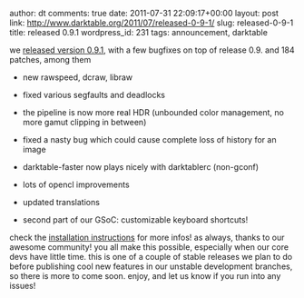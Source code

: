 author: dt
comments: true
date: 2011-07-31 22:09:17+00:00
layout: post
link: http://www.darktable.org/2011/07/released-0-9-1/
slug: released-0-9-1
title: released 0.9.1
wordpress_id: 231
tags: announcement, darktable

we [released version 0.9.1](http://sourceforge.net/projects/darktable/files/darktable/0.9/darktable-0.9.1.tar.gz/download), with a few bugfixes on top of release 0.9. and 184 patches, among them



	
  * new rawspeed, dcraw, libraw

	
  * fixed various segfaults and deadlocks

	
  * the pipeline is now more real HDR (unbounded color management, no more gamut clipping in between)

	
  * fixed a nasty bug which could cause complete loss of history for an image

	
  * darktable-faster now plays nicely with darktablerc (non-gconf)

	
  * lots of opencl improvements

	
  * updated translations

	
  * second part of our GSoC: customizable keyboard shortcuts!


check the [installation instructions](http://www.darktable.org/install/) for more infos!
as always, thanks to our awesome community! you all make this possible, especially when our core devs have little time. this is one of a couple of stable releases we plan to do before publishing cool new features in our unstable development branches, so there is more to come soon.
enjoy, and let us know if you run into any issues!
